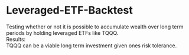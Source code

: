 # Leveraged-ETF-Backtest
Testing whether or not it is possible to accumulate wealth over long term periods by holding leveraged ETFs like TQQQ.
<br />
Results:  <br />
TQQQ can be a viable long term investment given ones risk tolerance.